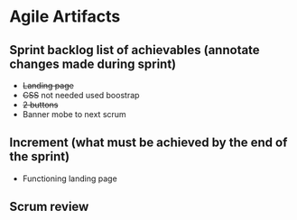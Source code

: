 # Agile Artifacts

## Sprint backlog list of achievables (annotate changes made during sprint) 
- ~~Landing page~~
- ~~CSS~~ not needed used boostrap
- ~~2 buttons~~
- Banner mobe to next scrum

## Increment (what must be achieved by the end of the sprint) 
- Functioning landing page

## Scrum review

